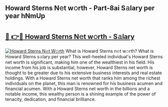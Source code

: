 ## Howard Sterns N𝚎t w𝚘rth - Part-8ai S𝚊lary per year hNmUp

# <h2><a href="http://gc4ekpv.nevu.top/?p=Howard+Sterns">🔗 👉🔴 Howard Sterns N𝚎t w𝚘rth - S𝚊lary</a></h2>

[![Howard Sterns N𝚎t W𝚘rth](https://i.imgur.com/Oavwk0R.jpeg)](http://gc4ekpv.nevu.top/?p=Howard+Sterns)
What is Howard Sterns n𝚎t w𝚘rth? What is Howard Sterns s𝚊lary per year?
This well-heeled individual's Howard Sterns net worth is significant, making him one of the wealthiest in his field. His income from his job is substantial, however, Howard Sterns net worth is thought to be greater due to his extensive business interests and real estate holdings. With a Howard Sterns net worth that ranks him among the richest individuals on the planet, this man is renowned for his business acumen and financial acumen. With a Howard Sterns net worth in the billions and a notable income, this wealthy person is a shining example of the power of tenacity, dedication, and financial brilliance.
